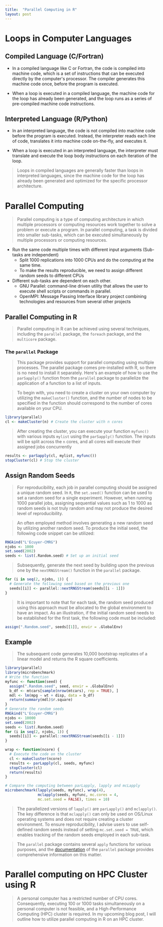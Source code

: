 ```yaml
---
title:  "Parallel Computing in R"
layout: post
---
```


# Loops in Computer Languages


## Compiled Language (C/Fortran)


* In a compiled language like C or Fortran, the code is compiled into machine code,
which is a set of instructions that can be executed directly by the
computer's processor. The compiler generates this machine code once,
before the program is executed.


* When a loop is executed in a compiled language,
the machine code for the loop has already been generated, and the loop runs
as a series of pre-compiled machine code instructions.


## Interpreted Language (R/Python)


* In an interpreted language, the code is not compiled into machine code
before the program is executed. Instead, the interpreter reads each line of code,
translates it into machine code on-the-fly, and executes it.


* When a loop is executed in an interpreted language, the interpreter must
translate and execute the loop body instructions on each iteration of the loop.


> Loops in compiled languages are generally faster than loops in interpreted
languages, since the machine code for the loop has already been generated and
optimized for the specific processor architecture.


# Parallel Computing


> Parallel computing is a type of computing architecture in which multiple
 processors or computing resources work together to solve a problem or
 execute a program. In parallel computing, a task is divided into smaller
 sub-tasks, which can be executed simultaneously by multiple processors or
 computing resources.


* Run the same code multiple times with different input arguments (Sub-tasks are independent)
    * Split 1000 replications into 1000 CPUs and do the computing at the same time.
    * To make the results reproducible, we need to assign
      different random seeds to different CPUs
* Different sub-tasks are dependent on each other.
    * GNU Parallel: command-line driven utility that allows the user to
    execute shell scripts or commands in parallel.
    * OpenMPI: Message Passing Interface library project combining
    technologies and resources from several other projects


## Parallel Computing in R


> Parallel computing in R can be achieved using several techniques, including
the `parallel` package, the `foreach` package, and  the `multicore` package.


### The `parallel` Package


> This package provides support for parallel computing using multiple
processes. The parallel package comes pre-installed with R, so there is no need
to install it separately. Here's an example of how to use the `parSapply()`
function from the `parallel` package to parallelize the application of a
function to a list of inputs.


> To begin with, you need to create a cluster on your own computer by
utilizing the `makeCluster()` function, and the number of nodes to be specified
in the function should correspond to the number of cores available on your CPU.


```R
library(parallel)
cl <- makeCluster(n) # Create the cluster with n cores
```

> After creating the cluster, you can execute your function
`myfunc()` with various inputs `mylist` using the `parSapply()` function.
The inputs will be split across the `n` cores, and all cores will execute
their assigned jobs concurrently


```R
results <- parSapply(cl, mylist, myfunc())
stopCluster(cl) # Stop the cluster
```

## Assign Random Seeds


> For reproducibility, each job in parallel computing should be assigned a
unique random seed. In `R`, the `set.seed()` function can be used to set a
random seed for a single experiment. However, when running 1000 parallel jobs,
assigning sequential values such as 1 to 1000 as random seeds is not truly
random and may not produce the desired level of reproducibility.


> An often employed method involves generating a new random seed by utilizing
another random seed. To produce the initial seed, the following code snippet
can be utilized:


```R
RNGkind("L'Ecuyer-CMRG")
njobs <- 1000
set.seed(2002)
seeds <- list(.Random.seed) # Set up an initial seed
```


> Subsequently, generate the next seed by building upon the previous one by the
`nextRNGStream()` function in the `parallel` package.


```R
for (i in seq(2, njobs, 1)) {
  # Generate the following seed based on the previous one
  seeds[[i]] <- parallel::nextRNGStream(seeds[[i - 1]])
}
```

>It is important to note that for each task, the random seed produced using
this approach must be allocated to the global environment to have an impact.
As an illustration, if the initial random seed needs to be established for the
first task, the following code must be included:


```R
assign(".Random.seed", seeds[[1]], envir = .GlobalEnv)
```


## Example


> The subsequent code generates 10,000 bootstrap replicates of a linear model and
returns the R square coefficients.


```R
library(parallel)
library(microbenchmark)
# Write the function
myfunc <- function(seed) {
  assign(".Random.seed", seed, envir = .GlobalEnv)
  b_df <- mtcars[sample(nrow(mtcars), rep = TRUE), ]
  mdl <- lm(mpg ~ wt + disp, data = b_df)
  return(summary(mdl)$r.square)
}
# Generate the random seeds
RNGkind("L'Ecuyer-CMRG")
njobs <- 10000
set.seed(2002)
seeds <- list(.Random.seed)
for (i in seq(2, njobs, 1)) {
  seeds[[i]] <- parallel::nextRNGStream(seeds[[i - 1]])
}

wrap <- function(ncore) {
  # Execute the code on the cluster
  cl <- makeCluster(ncore)
  results <- parLapply(cl, seeds, myfunc)
  stopCluster(cl)
  return(results)
}

# Compare the computing between parLapply, lapply and mcLapply
microbenchmark(lapply(seeds, myfunc), wrap(4),
               mclapply(seeds, myfunc, mc.cores = 4,
               mc.set.seed = FALSE), times = 10)
```

> The parallelized versions of `lapply()` are `parLapply()` and `mclapply()`.
The key difference is that `mclapply()` can only be used on OS/Linux operating
systems and does not require creating a cluster environment. To ensure
reproducibility, I advise users to use self-defined random seeds instead
of setting `mc.set.seed = TRUE`, which enables tracking of the random seeds
employed in each sub-task.


> The `parallel` package contains several `apply` functions for various purposes,
and the
[documentation](https://www.rdocumentation.org/packages/parallel/versions/3.6.2)
of the `parallel` package provides comprehensive information
on this matter.


# Parallel computing on HPC Cluster using R


> A personal computer has a restricted number of CPU cores. Consequently, executing 100 or
1000 tasks simultaneously on a personal computer is not feasible, and a High-Performance
Computing (HPC) cluster is required. In my upcoming blog post, I will outline how to
utilize parallel computing in R on an HPC cluster.














